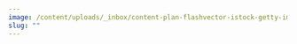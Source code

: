 ```yaml
---
image: /content/uploads/_inbox/content-plan-flashvector-istock-getty-images-1717953227.png
slug: ""
---
```

